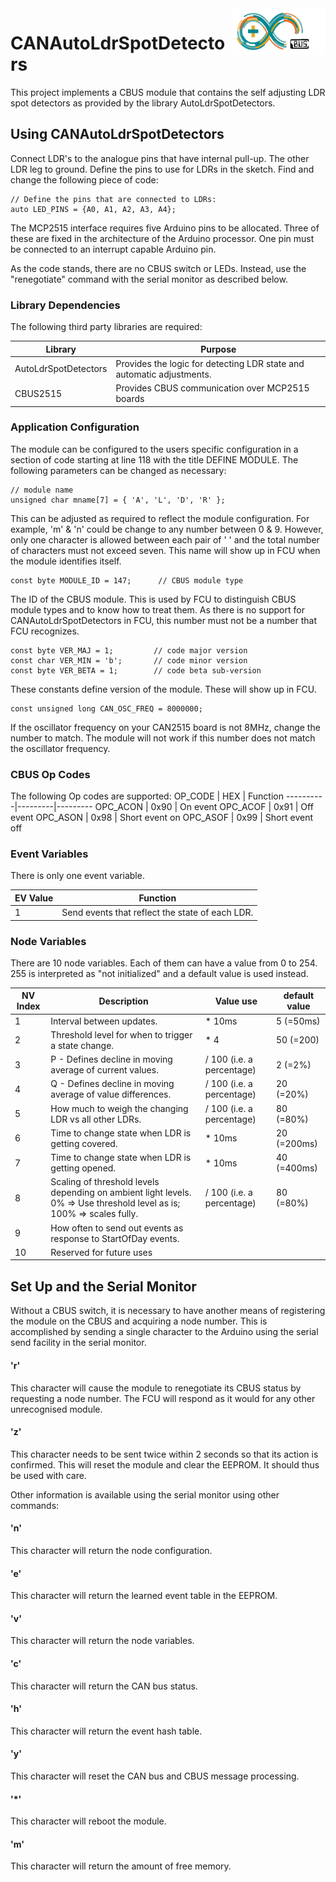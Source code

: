 <img align="right" src="arduino_cbus_logo.png"  width="150" height="75">

# CANAutoLdrSpotDetectors

This project implements a CBUS module that contains the self adjusting LDR spot
detectors as provided by the library AutoLdrSpotDetectors.

## Using CANAutoLdrSpotDetectors

Connect LDR's to the analogue pins that have internal pull-up. 
The other LDR leg to ground.
Define the pins to use for LDRs in the sketch.
Find and change the following piece of code:
```
// Define the pins that are connected to LDRs:
auto LED_PINS = {A0, A1, A2, A3, A4};
```

The MCP2515 interface requires five Arduino pins to be allocated.
Three of these are fixed in the architecture of the Arduino processor.
One pin must be connected to an interrupt
capable Arduino pin.

As the code stands, there are no CBUS switch or LEDs. 
Instead, use the "renegotiate" command with the serial monitor as described below.

### Library Dependencies

The following third party libraries are required:

Library | Purpose
---------------|-----------------
AutoLdrSpotDetectors | Provides the logic for detecting LDR state and automatic adjustments.
CBUS2515   | Provides CBUS communication over MCP2515 boards

### Application Configuration

The module can be configured to the users specific configuration in a section of code 
starting at line 118 with the title DEFINE MODULE. The following parameters can be changed 
as necessary:

```
// module name
unsigned char mname[7] = { 'A', 'L', 'D', 'R' };
```
This can be adjusted as required to reflect the module configuration.  For example, 'm' & 'n' 
could be change to any number between 0 & 9. However, only one character is allowed between 
each pair of ' ' and the total number of characters must not exceed seven.
This name will show up in FCU when the module identifies itself.

```
const byte MODULE_ID = 147;      // CBUS module type
```
The ID of the CBUS module.
This is used by FCU to distinguish CBUS module types and to know
how to treat them. 
As there is no support for CANAutoLdrSpotDetectors in FCU, this number
must not be a number that FCU recognizes.

```
const byte VER_MAJ = 1;         // code major version
const char VER_MIN = 'b';       // code minor version
const byte VER_BETA = 1;        // code beta sub-version
```
These constants define version of the module.
These will show up in FCU.

```
const unsigned long CAN_OSC_FREQ = 8000000;
```
If the oscillator frequency on your CAN2515 board is not 8MHz, change the number to match. The 
module will not work if this number does not match the oscillator frequency.

### CBUS Op Codes

The following Op codes are supported:
OP_CODE | HEX | Function
----------|---------|---------
 OPC_ACON | 0x90 | On event
 OPC_ACOF | 0x91 | Off event
 OPC_ASON | 0x98 | Short event on
 OPC_ASOF | 0x99 | Short event off

### Event Variables

There is only one event variable.

 EV Value | Function
--------|-----------
 1 | Send events that reflect the state of each LDR.
 
### Node Variables

There are 10 node variables.
Each of them can have a value from 0 to 254.
255 is interpreted as "not initialized" and a default value is used instead.

NV Index | Description | Value use | default value
--------|--------|--------|------
 1 | Interval between updates. | * 10ms | 5 (=50ms)
 2 | Threshold level for when to trigger a state change. | * 4 | 50 (=200)
 3 | P - Defines decline in moving average of current values. | / 100 (i.e. a percentage) | 2 (=2%)
 4 | Q - Defines decline in moving average of value differences. | / 100 (i.e. a percentage) | 20 (=20%)
 5 | How much to weigh the changing LDR vs all other LDRs. | / 100 (i.e. a percentage) | 80 (=80%)
 6 | Time to change state when LDR is getting covered. | * 10ms | 20 (=200ms)
 7 | Time to change state when LDR is getting opened. | * 10ms | 40 (=400ms)
 8 | Scaling of threshold levels depending on ambient light levels. 0% => Use threshold level as is; 100% => scales fully. |  / 100 (i.e. a percentage) | 80 (=80%)
 9 | How often to send out events as response to StartOfDay events.
 10 | Reserved for future uses
 
## Set Up and the Serial Monitor

Without a CBUS switch, it is necessary to have another means of registering the module on 
the CBUS and acquiring a node number.  This is accomplished by sending a single character to 
the Arduino using the serial send facility in the serial monitor.

#### 'r'
This character will cause the module to renegotiate its CBUS status by requesting a node number.
The FCU will respond as it would for any other unrecognised module.

#### 'z'
This character needs to be sent twice within 2 seconds so that its action is confirmed.
This will reset the module and clear the EEPROM.  It should thus be used with care.

Other information is available using the serial monitor using other commands:

#### 'n'
This character will return the node configuration.

#### 'e'
This character will return the learned event table in the EEPROM.

#### 'v'
This character will return the node variables.

#### 'c'
This character will return the CAN bus status.

#### 'h'
This character will return the event hash table.

#### 'y'
This character will reset the CAN bus and CBUS message processing.

#### '\*'
This character will reboot the module.

#### 'm'
This character will return the amount of free memory. 
 
 
 
 
 
